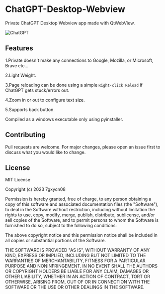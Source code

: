 # ChatGPT-Desktop-Webview
Private ChatGPT Desktop Webview app made with QtWebView.


![ChatGPT](https://user-images.githubusercontent.com/121936658/212458105-9bbd11f5-9fad-4488-a3ba-dcfbb16d78b3.png)

## Features


1.Private doesn't make any connections to Google, Mozilla, or Microsoft, Brave etc...


2.Light Weight.


3.Page reloading can be done using a simple `Right-click Reload` if ChatGPT gets stuck/errors out.


4.Zoom in or out to configure text size.


5.Supports back button.

Compiled as a windows executable only using pyinstaller.

## Contributing

Pull requests are welcome. For major changes, please open an issue first
to discuss what you would like to change.

## License

MIT License

Copyright (c) 2023 7gxycn08

Permission is hereby granted, free of charge, to any person obtaining a copy
of this software and associated documentation files (the "Software"), to deal
in the Software without restriction, including without limitation the rights
to use, copy, modify, merge, publish, distribute, sublicense, and/or sell
copies of the Software, and to permit persons to whom the Software is
furnished to do so, subject to the following conditions:

The above copyright notice and this permission notice shall be included in all
copies or substantial portions of the Software.

THE SOFTWARE IS PROVIDED "AS IS", WITHOUT WARRANTY OF ANY KIND, EXPRESS OR
IMPLIED, INCLUDING BUT NOT LIMITED TO THE WARRANTIES OF MERCHANTABILITY,
FITNESS FOR A PARTICULAR PURPOSE AND NONINFRINGEMENT. IN NO EVENT SHALL THE
AUTHORS OR COPYRIGHT HOLDERS BE LIABLE FOR ANY CLAIM, DAMAGES OR OTHER
LIABILITY, WHETHER IN AN ACTION OF CONTRACT, TORT OR OTHERWISE, ARISING FROM,
OUT OF OR IN CONNECTION WITH THE SOFTWARE OR THE USE OR OTHER DEALINGS IN THE
SOFTWARE.
